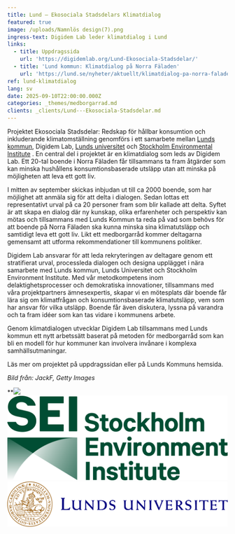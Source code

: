 ```yaml
---
title: Lund – Ekosociala Stadsdelars Klimatdialog
featured: true
image: /uploads/Namnlös design(7).png
ingress-text: Digidem Lab leder klimatdialog i Lund
links:
  - title: Uppdragssida
    url: 'https://digidemlab.org/Lund-Ekosociala-Stadsdelar/'
  - title: 'Lund kommun: Klimatdialog på Norra Fäladen'
    url: 'https://lund.se/nyheter/aktuellt/klimatdialog-pa-norra-faladen'
ref: lund-klimatdialog
lang: sv
date: 2025-09-10T22:00:00.000Z
categories: _themes/medborgarrad.md
clients: _clients/Lund---Ekosociala-Stadsdelar.md
---
```


Projektet Ekosociala Stadsdelar: Redskap för hållbar konsumtion och inkluderande klimatomställning genomförs i ett samarbete mellan [Lunds kommun](https://lund.se/), Digidem Lab, [Lunds universitet](https://www.lu.se/)  och [Stockholm Environmental Institute](https://www.sei.org/) . En central del i projektet är en klimatdialog som leds av Digidem Lab. Ett 20-tal boende i Norra Fäladen får tillsammans ta fram åtgärder som kan minska hushållens konsumtionsbaserade utsläpp utan att minska på möjligheten att leva ett gott liv.

I mitten av september skickas inbjudan ut till ca 2000 boende, som har möjlighet att anmäla sig för att delta i dialogen. Sedan lottas ett representativt urval på ca 20 personer fram som blir kallade att delta. Syftet är att skapa en dialog där ny kunskap, olika erfarenheter och perspektiv kan mötas och tillsammans med Lunds Kommun ta reda på vad som behövs för att boende på Norra Fäladen ska kunna minska sina klimatutsläpp och samtidigt leva ett gott liv. Likt ett medborgarråd kommer deltagarna gemensamt att utforma rekommendationer till kommunens politiker.

Digidem Lab ansvarar för att leda rekryteringen av deltagare genom ett stratifierat urval, processleda dialogen och designa upplägget  i nära samarbete med Lunds kommun, Lunds Universitet och Stockholm Environment Institute. Med vår metodkompetens inom delaktighetsprocesser och demokratiska innovationer, tillsammans med våra projektpartners ämnesexpertis, skapar vi en mötesplats där boende får lära sig om klimatfrågan och konsumtionsbaserade klimatutsläpp, vem som har ansvar för vilka utsläpp. Boende får även diskutera, lyssna på varandra och ta fram idéer som kan tas vidare i kommunens arbete.

Genom klimatdialogen utvecklar Digidem Lab tillsammans med Lunds kommun ett nytt arbetssätt baserat på metoden för medborgarråd som kan bli en modell för hur kommuner kan involvera invånare i komplexa samhällsutmaningar.

Läs mer om projektet på uppdragssidan eller på Lunds Kommuns hemsida.

*Bild från: JackF, Getty Images*

**![](</uploads/Lunds kommun logo horisontellt FÄRG RGB_300.png>)![](/uploads/SEI-Logo-Extended-Dark-Green-RGB.png)![](/uploads/Lunds_universitet_L_RGB.png)
